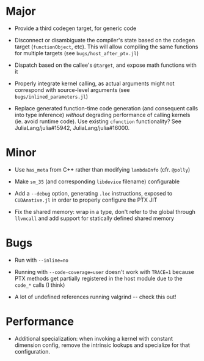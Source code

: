 # Major

* Provide a third codegen target, for generic code

* Disconnect or disambiguate the compiler's state based on the codegen target
  (`functionObject`, etc). This will allow compiling the same functions for
  multiple targets (see `bugs/host_after_ptx.jl`)

* Dispatch based on the callee's `@target`, and expose math functions with it

* Properly integrate kernel calling, as actual arguments might not correspond
  with source-level arguments (see `bugs/inlined_parameters.jl`)

* Replace generated function-time code generation (and consequent calls into
  type inference) *without* degrading performance of calling kernels (ie. avoid
  runtime code). Use existing `cfunction` functionality? See
  JuliaLang/julia#15942, JuliaLang/julia#16000.


# Minor

- Use `has_meta` from C++ rather than modifying `lambdaInfo` (cfr. `@polly`)

* Make `sm_35` (and corresponding `libdevice` filename) configurable

* Add a `--debug` option, generating `.loc` instructions, exposed to
  `CUDAnative.jl` in order to properly configure the PTX JIT

* Fix the shared memory: wrap in a type, don't refer to the global through
  `llvmcall` and add support for statically defined shared memory


# Bugs

* Run with `--inline=no`

* Running with `--code-coverage=user` doesn't work with `TRACE=1` because PTX
  methods get partially registered in the host module due to the `code_*` calls
  (I think)

* A lot of undefined references running valgrind -- check this out!


# Performance

* Additional specialization: when invoking a kernel with constant dimension config,
  remove the intrinsic lookups and specialize for that configuration.
